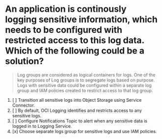 # An application is continously logging sensitive information, which needs to be configured with restricted access to this log data. Which of the following could be a solution?

> Log groups are considered as logical containers for logs. One of the key purposes of Log groups is to segregate logs based on purpose. Logs with sensitive data could be configured within a separate log group and IAM policies created to restrict access to that log group.

1. [ ] Transition all sensitive logs into Object Storage using Service Connector.
1. [ ] By default, OCI Logging identifies and restricts access to any sensitive logs.
1. [ ] Configure Notifications Topic to alert when any sensitive data is logged in to Logging Service.
1. [x] Choose separate logs group for sensitive logs and use IAM policies.